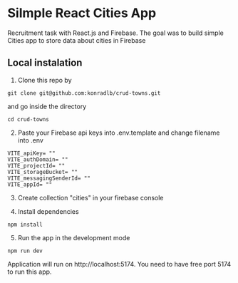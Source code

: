 # Silmple React Cities App

Recruitment task with React.js and Firebase. The goal was to build simple Cities app to store data about cities in Firebase

## Local instalation

1. Clone this repo by

```
git clone git@github.com:konradlb/crud-towns.git

```

and go inside the directory

```
cd crud-towns
```

2. Paste your Firebase api keys into .env.template and change filename into .env

```
VITE_apiKey= ""
VITE_authDomain= ""
VITE_projectId= ""
VITE_storageBucket= ""
VITE_messagingSenderId= ""
VITE_appId= ""
```

3. Create collection "cities" in your firebase console

4. Install dependencies

```
npm install
```

5. Run the app in the development mode

```
npm run dev
```

Application will run on http://localhost:5174. You need to have free port 5174 to run this app.
